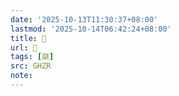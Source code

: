 ```yaml
---
date: '2025-10-13T11:30:37+08:00'
lastmod: '2025-10-14T06:42:24+08:00'
title: 󰦡
url: 󰦡
tags: [㼉]
src: GHZR
note:
---
```

